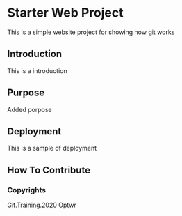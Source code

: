 # Starter Web Project 

This is a simple website project for showing how git works

## Introduction

This is a introduction 

## Purpose

Added porpose

## Deployment

This is a sample of deployment

## How To Contribute

### Copyrights

Git.Training.2020 Optwr
